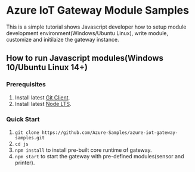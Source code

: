 # Azure IoT Gateway Module Samples
This is a simple tutorial shows Javascript developer how to setup module development environment(Windows/Ubuntu Linux), write module, customize and initilaize the gateway instance.

## How to run Javascript modules(Windows 10/Ubuntu Linux 14+)
### Prerequisites
1. Install latest [Git Client](https://https://git-scm.com/downloads).
2. Install latest [Node LTS](https://nodejs.org).
### Quick Start
1. `git clone https://github.com/Azure-Samples/azure-iot-gateway-samples.git`
2. `cd js`
3. `npm install` to install pre-built core runtime of gateway.
4. `npm start` to start the gateway with pre-defined modules(sensor and printer).
